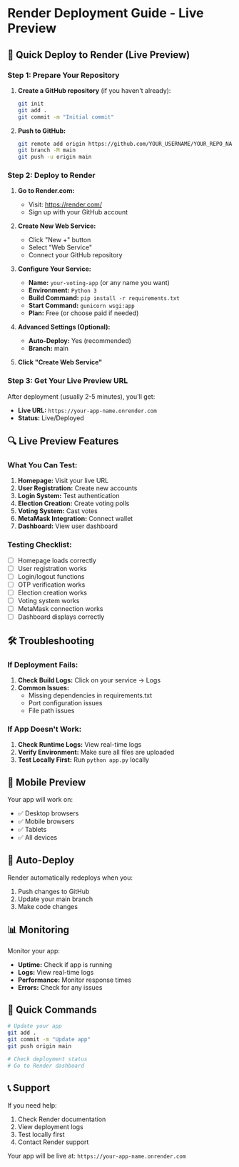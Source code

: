 # Render Deployment Guide - Live Preview

## 🚀 Quick Deploy to Render (Live Preview)

### Step 1: Prepare Your Repository
1. **Create a GitHub repository** (if you haven't already):
   ```bash
   git init
   git add .
   git commit -m "Initial commit"
   ```

2. **Push to GitHub:**
   ```bash
   git remote add origin https://github.com/YOUR_USERNAME/YOUR_REPO_NAME.git
   git branch -M main
   git push -u origin main
   ```

### Step 2: Deploy to Render

1. **Go to Render.com:**
   - Visit: https://render.com/
   - Sign up with your GitHub account

2. **Create New Web Service:**
   - Click "New +" button
   - Select "Web Service"
   - Connect your GitHub repository

3. **Configure Your Service:**
   - **Name:** `your-voting-app` (or any name you want)
   - **Environment:** `Python 3`
   - **Build Command:** `pip install -r requirements.txt`
   - **Start Command:** `gunicorn wsgi:app`
   - **Plan:** Free (or choose paid if needed)

4. **Advanced Settings (Optional):**
   - **Auto-Deploy:** Yes (recommended)
   - **Branch:** main

5. **Click "Create Web Service"**

### Step 3: Get Your Live Preview URL

After deployment (usually 2-5 minutes), you'll get:
- **Live URL:** `https://your-app-name.onrender.com`
- **Status:** Live/Deployed

## 🔍 Live Preview Features

### What You Can Test:
1. **Homepage:** Visit your live URL
2. **User Registration:** Create new accounts
3. **Login System:** Test authentication
4. **Election Creation:** Create voting polls
5. **Voting System:** Cast votes
6. **MetaMask Integration:** Connect wallet
7. **Dashboard:** View user dashboard

### Testing Checklist:
- [ ] Homepage loads correctly
- [ ] User registration works
- [ ] Login/logout functions
- [ ] OTP verification works
- [ ] Election creation works
- [ ] Voting system works
- [ ] MetaMask connection works
- [ ] Dashboard displays correctly

## 🛠️ Troubleshooting

### If Deployment Fails:
1. **Check Build Logs:** Click on your service → Logs
2. **Common Issues:**
   - Missing dependencies in requirements.txt
   - Port configuration issues
   - File path issues

### If App Doesn't Work:
1. **Check Runtime Logs:** View real-time logs
2. **Verify Environment:** Make sure all files are uploaded
3. **Test Locally First:** Run `python app.py` locally

## 📱 Mobile Preview

Your app will work on:
- ✅ Desktop browsers
- ✅ Mobile browsers
- ✅ Tablets
- ✅ All devices

## 🔄 Auto-Deploy

Render automatically redeploys when you:
1. Push changes to GitHub
2. Update your main branch
3. Make code changes

## 📊 Monitoring

Monitor your app:
- **Uptime:** Check if app is running
- **Logs:** View real-time logs
- **Performance:** Monitor response times
- **Errors:** Check for any issues

## 🎯 Quick Commands

```bash
# Update your app
git add .
git commit -m "Update app"
git push origin main

# Check deployment status
# Go to Render dashboard
```

## 📞 Support

If you need help:
1. Check Render documentation
2. View deployment logs
3. Test locally first
4. Contact Render support

Your app will be live at: `https://your-app-name.onrender.com` 
